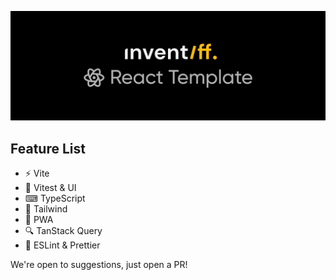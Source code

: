 <p align="center">
  <a href="https://inventiff.io">
      <img src="docs/react-template.png">
  </a>
</p>

## Feature List

- ⚡ Vite
- 🧪 Vitest & UI
- ⌨ TypeScript
- 🍃 Tailwind
- 🚀 PWA
- 🔍 TanStack Query
- 🧹 ESLint & Prettier

We're open to suggestions, just open a PR!
